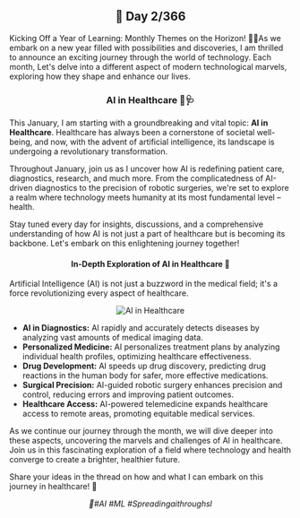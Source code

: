 <h2 align="center">🌟 Day 2/366</h2>

<p>Kicking Off a Year of Learning: Monthly Themes on the Horizon! 🚀🎉As we embark on a new year filled with possibilities and discoveries, I am thrilled to announce an exciting journey through the world of technology. Each month, Let's delve into a different aspect of modern technological marvels, exploring how they shape and enhance our lives.</p>

<h3 align="center">AI in Healthcare 🤖🩺</h3>

<p>This January, I am starting with a groundbreaking and vital topic: <strong>AI in Healthcare</strong>. Healthcare has always been a cornerstone of societal well-being, and now, with the advent of artificial intelligence, its landscape is undergoing a revolutionary transformation.</p>

<p>Throughout January, join us as I uncover how AI is redefining patient care, diagnostics, research, and much more. From the complicatedness of AI-driven diagnostics to the precision of robotic surgeries, we're set to explore a realm where technology meets humanity at its most fundamental level – health.</p>

<p>Stay tuned every day for insights, discussions, and a comprehensive understanding of how AI is not just a part of healthcare but is becoming its backbone. Let's embark on this enlightening journey together!</p>

<h4 align="center">In-Depth Exploration of AI in Healthcare 🏥</h4>

<p>Artificial Intelligence (AI) is not just a buzzword in the medical field; it's a force revolutionizing every aspect of healthcare.</p>

<p align="center">
  <img src="https://github.com/366-AI-Journey-2024/Day2/raw/main/assets/73797011/f1bf6b3a-051e-4328-9218-c5b64ce44bba" alt="AI in Healthcare">
</p>


<ul>
  <li><strong>AI in Diagnostics:</strong> AI rapidly and accurately detects diseases by analyzing vast amounts of medical imaging data.</li>
  <li><strong>Personalized Medicine:</strong> AI personalizes treatment plans by analyzing individual health profiles, optimizing healthcare effectiveness.</li>
  <li><strong>Drug Development:</strong> AI speeds up drug discovery, predicting drug reactions in the human body for safer, more effective medications.</li>
  <li><strong>Surgical Precision:</strong> AI-guided robotic surgery enhances precision and control, reducing errors and improving patient outcomes.</li>
  <li><strong>Healthcare Access:</strong> AI-powered telemedicine expands healthcare access to remote areas, promoting equitable medical services.</li>
</ul>

<p>As we continue our journey through the month, we will dive deeper into these aspects, uncovering the marvels and challenges of AI in healthcare. Join us in this fascinating exploration of a field where technology and health converge to create a brighter, healthier future.</p>

<p>Share your ideas in the thread on how and what I can embark on this journey in healthcare! 🌟</p>

<p align="center">
  <em>💬#AI #ML #Spreadingaithroughsl</em>
</p>
